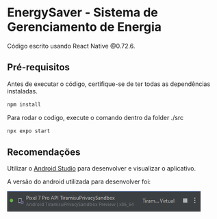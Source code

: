 # EnergySaver - Sistema de Gerenciamento de Energia
Código escrito usando React Native @0.72.6. 

## Pré-requisitos

Antes de executar o código, certifique-se de ter todas as dependências instaladas.

```bash
npm install
```

Para rodar o codigo, execute o comando dentro da folder ./src
```bash
npx expo start
```
## Recomendações

Utilizar o [Android Studio](https://developer.android.com/studio?gclid=CjwKCAiAkp6tBhB5EiwANTCx1KH2_cH8uIdQOgJ2wlCAV80bdDuEokHjvCSn0bpNIwvjKG1qQUOAwhoCuNUQAvD_BwE&gclsrc=aw.ds&hl=pt-br) para desenvolver e visualizar o aplicativo.

A versão do android utilizada para desenvolver foi:

![Alt Text](src/assets/androidVer.png)


